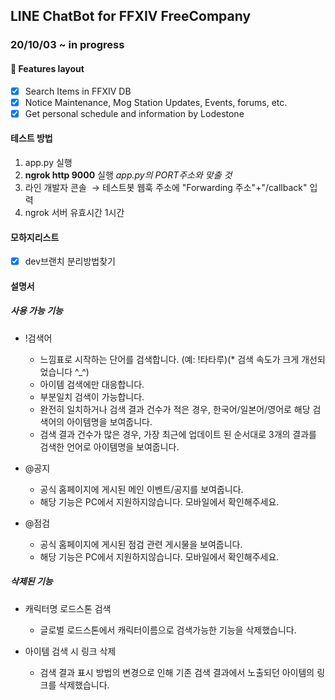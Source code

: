 ## LINE ChatBot for FFXIV FreeCompany

### 20/10/03 ~ in progress

#### 🎨 Features layout

- [x] Search Items in FFXIV DB
- [x] Notice Maintenance, Mog Station Updates, Events, forums, etc.
- [x] Get personal schedule and information by Lodestone

#### 테스트 방법

1. app.py 실행
2. **ngrok http 9000** 실행 _app.py의 PORT주소와 맞출 것_
3. 라인 개발자 콘솔  → 테스트봇 웹훅 주소에 "Forwarding 주소"+"/callback" 입력
4. ngrok 서버 유효시간 1시간

#### 모하지리스트

- [x] dev브랜치 분리방법찾기

#### 설명서

##### 사용 가능 기능

- !검색어

  - 느낌표로 시작하는 단어를 검색합니다. (예: !타타루)(\* 검색 속도가 크게 개선되었습니다 ^\_^)
  - 아이템 검색에만 대응합니다.
  - 부분일치 검색이 가능합니다.
  - 완전히 일치하거나 검색 결과 건수가 적은 경우, 한국어/일본어/영어로 해당 검색어의 아이템명을 보여줍니다.
  - 검색 결과 건수가 많은 경우, 가장 최근에 업데이트 된 순서대로 3개의 결과를 검색한 언어로 아이템명을 보여줍니다.

- @공지

  - 공식 홈페이지에 게시된 메인 이벤트/공지를 보여줍니다.
  - 해당 기능은 PC에서 지원하지않습니다. 모바일에서 확인해주세요.

- @점검
  - 공식 홈페이지에 게시된 점검 관련 게시물을 보여줍니다.
  - 해당 기능은 PC에서 지원하지않습니다. 모바일에서 확인해주세요.

##### 삭제된 기능

- 캐릭터명 로드스톤 검색

  - 글로벌 로드스톤에서 캐릭터이름으로 검색가능한 기능을 삭제했습니다.

- 아이템 검색 시 링크 삭제
  - 검색 결과 표시 방법의 변경으로 인해 기존 검색 결과에서 노출되던 아이템의 링크를 삭제했습니다.
